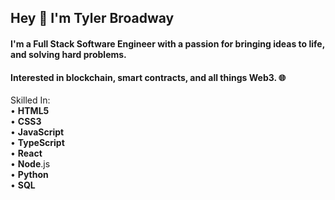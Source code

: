 ## Hey 👋 I'm Tyler Broadway
 
 #### I'm a Full Stack Software Engineer with a passion for bringing ideas to life, and solving hard problems. 
 #### Interested in blockchain, smart contracts, and all things Web3. 🌐
 
 Skilled In: <br />
 • **HTML5** <br />
 • **CSS3** <br />
 • **JavaScript** <br />
 • **TypeScript** <br />
 • **React** <br />
 • **Node**.js <br />
 • **Python** <br />
 • **SQL**

<!--
**tylerbroadway/tylerbroadway** is a ✨ _special_ ✨ repository because its `README.md` (this file) appears on your GitHub profile.

Here are some ideas to get you started:

- 🔭 I’m currently working on ...
- 🌱 I’m currently learning ...
- 👯 I’m looking to collaborate on ...
- 🤔 I’m looking for help with ...
- 💬 Ask me about ...
- 📫 How to reach me: ...
- 😄 Pronouns: ...
- ⚡ Fun fact: ...
-->
